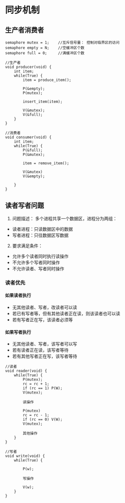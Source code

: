 # 同步机制
## 生产者消费者
```
semaphore mutex = 1; 	//互斥信号量： 控制对临界区的访问
semaphore empty = N; 	//空缓冲区个数
semaphore full = 0;		//满缓冲区个数

//生产者
void producer(void) {
	int item;
	while(True) {
		item = produce_item();
		
		P(&empty);
		P(mutex);
		
		insert_item(item);
		
		V(&mutex);
		V(&full);
	}
}

//消费者
void consumer(void) {
	int item;
	while(True) {
		P(&full);
		P(&mutex);
		
		item = remove_item();
		
		V(&mutex)
		V(&empty);
		
	}
}
```


## 读者写者问题
1. 问题描述：
多个进程共享一个数据区，进程分为两组：
* 读者进程：只读数据区中的数据
* 写者进程：只往数据区写数据
2. 要求满足条件：
* 允许多个读者同时执行读操作
* 不允许多个写者同时操作
* 不允许读者、写者同时操作
### 读者优先
#### 如果读者执行
* 无其他读者、写者，改读者可以读
* 若已有写者等，但有其他读者正在读，则该读者也可以读
* 若有写者正在写，该读者必须等

#### 如果写者执行
* 无其他读者、写者，该写者可以写
* 若有读者正在读，该写者等待
* 若有其他写者正在写，该写者等待

```
//读者
void reader(void) {
	while(True) {
		P(mutex);
		rc = rc + 1;
		if (rc == 1) P(W);
		V(mutex);
		
		读操作
		
		P(mutex)
		rc = rc - 1;
		if (rc == 0) V(W);
		V(mutex);
		
		其他操作
 	}
}
```

```
//写者
void write(void) {
	while(True) {
		
		P(w);
		
		写操作
		
		V(w);
	}
}
```